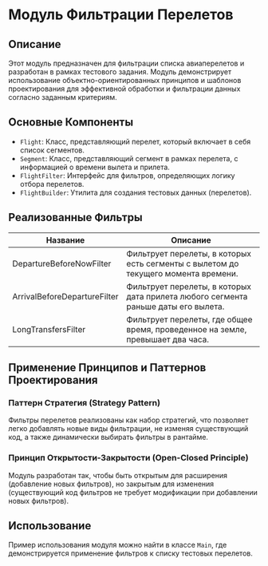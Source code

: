 # Модуль Фильтрации Перелетов

## Описание
Этот модуль предназначен для фильтрации списка авиаперелетов и разработан в рамках тестового задания. Модуль демонстрирует использование объектно-ориентированных принципов и шаблонов проектирования для эффективной обработки и фильтрации данных согласно заданным критериям.

## Основные Компоненты
- `Flight`: Класс, представляющий перелет, который включает в себя список сегментов.
- `Segment`: Класс, представляющий сегмент в рамках перелета, с информацией о времени вылета и прилета.
- `FlightFilter`: Интерфейс для фильтров, определяющих логику отбора перелетов.
- `FlightBuilder`: Утилита для создания тестовых данных (перелетов).

## Реализованные Фильтры

| Название                   | Описание |
| -------------------------- | -------- |
| DepartureBeforeNowFilter   | Фильтрует перелеты, в которых есть сегменты с вылетом до текущего момента времени. |
| ArrivalBeforeDepartureFilter | Фильтрует перелеты, в которых дата прилета любого сегмента раньше даты его вылета. |
| LongTransfersFilter        | Фильтрует перелеты, где общее время, проведенное на земле, превышает два часа. |

## Применение Принципов и Паттернов Проектирования

### Паттерн Стратегия (Strategy Pattern)
Фильтры перелетов реализованы как набор стратегий, что позволяет легко добавлять новые виды фильтрации, не изменяя существующий код, а также динамически выбирать фильтры в рантайме.

### Принцип Открытости-Закрытости (Open-Closed Principle)
Модуль разработан так, чтобы быть открытым для расширения (добавление новых фильтров), но закрытым для изменения (существующий код фильтров не требует модификации при добавлении новых фильтров).

## Использование
Пример использования модуля можно найти в классе `Main`, где демонстрируется применение фильтров к списку тестовых перелетов.
